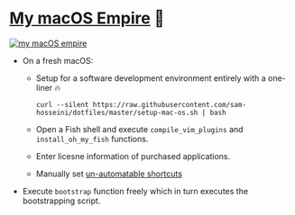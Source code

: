 # [My macOS Empire](https://medium.com/@sam_hosseini/build-a-macos-empire-a0c83879ac24) 👑
[![my macOS empire](https://cdn.pixabay.com/photo/2016/06/28/01/42/chess-1483735_1280.jpg)](https://vimeo.com/samhosseini/my-macos-empire "Watch a sample executation of my macOS bootstrapping script")


* On a fresh macOS:

  * Setup for a software development environment entirely with a one-liner 🔥
    ```
    curl --silent https://raw.githubusercontent.com/sam-hosseini/dotfiles/master/setup-mac-os.sh | bash
    ```

  * Open a Fish shell and execute `compile_vim_plugins` and `install_oh_my_fish` functions.
  * Enter licesne information of purchased applications.
  * Manually set [un-automatable shortcuts](https://github.com/sam-hosseini/dotfiles/blob/master/shortcuts/shortcuts.md#un-automatable-shortcuts)

* Execute `bootstrap` function freely which in turn executes the bootstrapping script.
